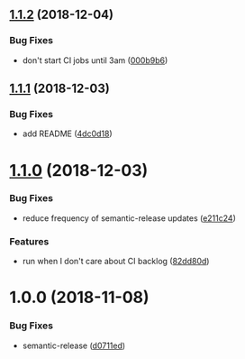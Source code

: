 ## [1.1.2](https://github.com/mike-north/js-lib-renovate-config/compare/v1.1.1...v1.1.2) (2018-12-04)


### Bug Fixes

* don't start CI jobs until 3am ([000b9b6](https://github.com/mike-north/js-lib-renovate-config/commit/000b9b6))

## [1.1.1](https://github.com/mike-north/js-lib-renovate-config/compare/v1.1.0...v1.1.1) (2018-12-03)


### Bug Fixes

* add README ([4dc0d18](https://github.com/mike-north/js-lib-renovate-config/commit/4dc0d18))

# [1.1.0](https://github.com/mike-north/js-lib-renovate-config/compare/v1.0.0...v1.1.0) (2018-12-03)


### Bug Fixes

* reduce frequency of semantic-release updates ([e211c24](https://github.com/mike-north/js-lib-renovate-config/commit/e211c24))


### Features

* run when I don't care about CI backlog ([82dd80d](https://github.com/mike-north/js-lib-renovate-config/commit/82dd80d))

# 1.0.0 (2018-11-08)


### Bug Fixes

* semantic-release ([d0711ed](https://github.com/mike-north/js-lib-renovate-config/commit/d0711ed))
